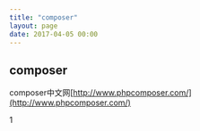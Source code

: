 ```yaml
---
title: "composer"
layout: page
date: 2017-04-05 00:00
---
```


## composer ##

composer中文网[http://www.phpcomposer.com/](http://www.phpcomposer.com/)

1

